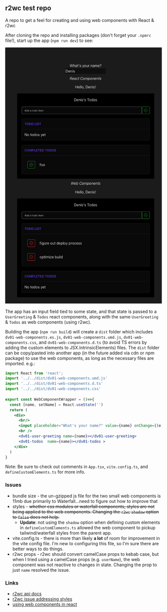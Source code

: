 ## r2wc test repo
A repo to get a feel for creating and using web components with React & r2wc

After cloning the repo and installing packages (don't forget your `.npmrc` file!), start up the app (`npm run dev`) to see:

![readme.png](readme.png)

The app has an input field tied to some state, and that state is passed to a `UserGreeting` & `Todos` react components, 
along with the same `UserGreeting` & `Todos` as web components (using r2wc).

Building the app (`npm run build`) will create a `dist` folder which includes `dv01-web-components.es.js`, `dv01-web-components.umd.js`, 
`dv01-web-components.css`, and `dv01-web-components.d.ts` (to avoid TS errors by adding the custom elements to JSX.IntrinsicElements) files.
The `dist` folder can be copy/pasted into another app (in the future added via cdn or npm package) to use the web components, 
as long as the necessary files are imported. 
e.g.:
```jsx
import React from 'react';
import '../../dist/dv01-web-components.umd.js'
import '../../dist/dv01-web-components.d.ts'
import '../../dist/dv01-web-components.css'

export const WebComponentWrapper = ()=>{
  const [name, setName] = React.useState('')
  return (
    <div>
      <br/>
      <input placeholder="What's your name?" value={name} onChange={(e)=>setName(e.target.value)}/>
      <br />
      <dv01-user-greeting name={name}></dv01-user-greeting>
      <dv01-todos  name={name}></dv01-todos >
    </div>
  )
}
```

Note: Be sure to check out comments in `App.tsx`, `vite.config.ts`, and `defineCustomElements.ts` for more info.


### Issues
- bundle size - the un-gzipped js file for the two small web components is 11mb due primarily to Waterfall...need to figure out how to improve that
- styles - ~~whether css modules or waterfall components, styles are not being applied to the web components. Changing the `r2wc` `shadow` option to `false` does not help.~~ 
    - **Update**: not using the `shadow` option when defining custom elements in `defineCustomElements.ts` allowed the web component to pickup tailwind/waterfall styles from the parent app.
- vite.config.ts - there is more than likely **a lot** of room for improvement in the vite config file. I'm new to configuring this file, so I'm sure there are better ways to do things.
- r2wc props - r2wc should convert camelCase props to kebab case, but when I tried using a camelCase props (e.g. `userName`), the web component was not reactive to changes in state.  Changing the prop to just `name` resolved the issue.


### Links
- [r2wc api docs](https://github.com/bitovi/react-to-web-component/blob/main/docs/api.md)
- [r2wc issue addressing styles](https://github.com/bitovi/react-to-web-component/issues/147#issuecomment-1818009509)
- [using web components in react](https://css-tricks.com/3-approaches-to-integrate-react-with-custom-elements/)
